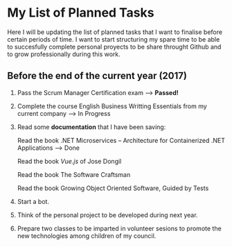 # My List of Planned Tasks
Here I will be updating the list of planned tasks that I want to finalise before certain periods of time. I want to start structuring my spare time to be able to succesfully complete personal proyects to be share throught Github and to grow professionally during this work. 
## Before the end of the current year (2017)
1. Pass the Scrum Manager Certification exam --> **Passed!**

2. Complete the course English Business Writting Essentials from my current company --> In Progress

3. Read some **documentation** that I have been saving:

   Read the book .NET Microservices – Architecture for Containerized .NET Applications --> Done

   Read the book _Vue.js_ of Jose Dongil

   Read the book The Software Craftsman

   Read the book Growing Object Oriented Software, Guided by Tests

4. Start a bot.

5. Think of the personal project to be developed during next year.

6. Prepare two classes to be imparted in volunteer sesions to promote the new technologies among children of my council.


